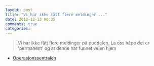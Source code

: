 ```yaml
---
layout: post
title: "Vi har ikke fått flere meldinger ..."
date: 2012-12-13 00:35
comments: true
categories: 
---
```


> Vi har ikke fått flere meldinger på puddelen. La oss håpe det er 'permanent' og at denne har funnet veien hjem 
- [Operasjonssentralen](https://twitter.com/oslopolitiops/statuses/279323669027770368)
